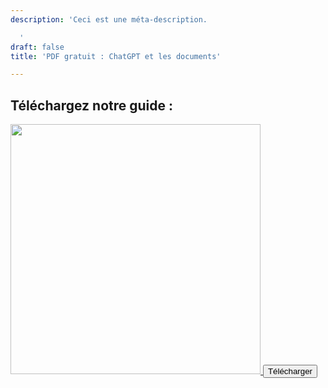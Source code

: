 ```yaml
---
description: 'Ceci est une méta-description.

  '
draft: false
title: 'PDF gratuit : ChatGPT et les documents'

---
```

## Téléchargez notre guide :

<a href="/files/Guide%20Documents%20%26%20ChatGPT.pdf" download>
<img src="/images/cover-pdf.png" width="400px" />
<button class="btn btn-primary">Télécharger</button>
</a>
